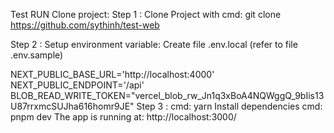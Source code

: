 Test
RUN
Clone project:
Step 1 : Clone Project with cmd: git clone https://github.com/sythinh/test-web

Step 2 : Setup environment variable: Create file .env.local (refer to file .env.sample)

NEXT_PUBLIC_BASE_URL='http://localhost:4000'
NEXT_PUBLIC_ENDPOINT='/api'
BLOB_READ_WRITE_TOKEN="vercel_blob_rw_Jn1q3xBoA4NQWggQ_9bIis13U87rrxmcSUJha616homr9JE"
Step 3 :
cmd: yarn
Install dependencies
cmd: pnpm dev
The app is running at: http://localhost:3000/
